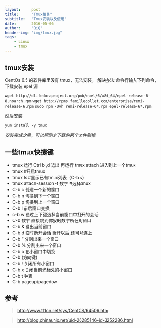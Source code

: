 ```yaml
---
layout:     post
title:      "Tmux相关"
subtitle:   "Tmux安装以及使用"
date:       2016-05-06
author:     "QiQ"
header-img: "img/tmux.jpg"
tags:
    - Linux
    - tmux
---
```


## tmux安装

CentOs 6.5 的软件库里没有 tmux，无法安装。
解决办法:命令行输入下列命令，下载安装 epel 源

`wget http://dl.fedoraproject.org/pub/epel/6/x86_64/epel-release-6-8.noarch.rpm`
`wget http://rpms.famillecollet.com/enterprise/remi-release-6.rpm`
`sudo rpm -Uvh remi-release-6*.rpm epel-release-6*.rpm`

然后安装

`yum install -y tmux`

*安装完成之后，可以把刚才下载的两个文件删掉*

## 一些tmux快捷键



- tmux 运行 Ctrl b ,d 退出 再运行 tmux attach 进入到上一个tmux
- tmux #开启tmux
- tmux ls #显示已有tmux列表（C-b s）
- tmux attach-session -t 数字 #选择tmux
- C-b c 创建一个新的窗口
- C-b n 切换到下一个窗口
- C-b p 切换到上一个窗口
- C-b l 前后窗口变换
- c-b w 通过上下键选择当前窗口中打开的会话
- C-b 数字 直接跳到你按的数字所在的窗口
- C-b & 退出当前窗口
- C-b d 临时断开会话 断开以后,还可以连上
- C-b ” 分割出来一个窗口
- C-b % 分割出来一个窗口
- C-b o 在小窗口中切换
- C-b (方向键)
- C-b ! 关闭所有小窗口
- C-b x 关闭当前光标处的小窗口
- C-b t 钟表
- C-b pageup/pagedow

## 参考

> http://www.111cn.net/sys/CentOS/64506.htm

> http://blog.chinaunix.net/uid-26285146-id-3252286.html